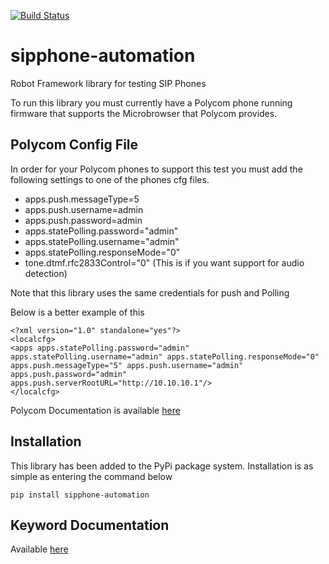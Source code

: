 [![Build Status](https://travis-ci.org/nickrobinson/sipphone-automation.png?branch=master)](https://travis-ci.org/nickrobinson/sipphone-automation)

sipphone-automation
===================

Robot Framework library for testing SIP Phones

To run this library you must currently have a Polycom phone running firmware that supports the Microbrowser that 
Polycom provides.

## Polycom Config File
In order for your Polycom phones to support this test you must add the following settings to one of the phones cfg files.
- apps.push.messageType=5
- apps.push.username=admin
- apps.push.password=admin
- apps.statePolling.password="admin"
- apps.statePolling.username="admin"
- apps.statePolling.responseMode="0"
- tone.dtmf.rfc2833Control="0" (This is if you want support for audio detection)

Note that this library uses the same credentials for push and Polling

Below is a better example of this
```
<?xml version="1.0" standalone="yes"?>
<localcfg>
<apps apps.statePolling.password="admin" apps.statePolling.username="admin" apps.statePolling.responseMode="0" apps.push.messageType="5" apps.push.username="admin" apps.push.password="admin" apps.push.serverRootURL="http://10.10.10.1"/>
</localcfg>
```

Polycom Documentation is available [here](http://www.polycom.com/content/dam/polycom/common/documents/guides/spip-ssip-vvx-developers-qrg-enus.pdf)

## Installation
This library has been added to the PyPi package system. Installation is as simple as entering the command below

`pip install sipphone-automation`

## Keyword Documentation

Available [here](http://nickrobinson.github.io/SipPhoneLibrary.html)
